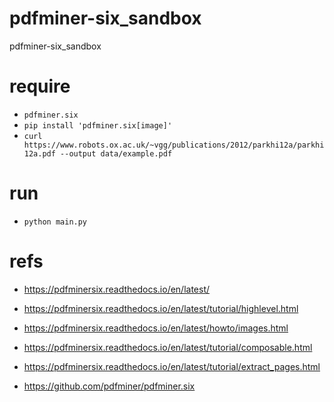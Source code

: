 # pdfminer-six_sandbox

pdfminer-six_sandbox

# require

- `pdfminer.six`
- `pip install 'pdfminer.six[image]'`
- `curl https://www.robots.ox.ac.uk/~vgg/publications/2012/parkhi12a/parkhi12a.pdf --output data/example.pdf`

# run
- `python main.py`


# refs
- https://pdfminersix.readthedocs.io/en/latest/
- https://pdfminersix.readthedocs.io/en/latest/tutorial/highlevel.html
- https://pdfminersix.readthedocs.io/en/latest/howto/images.html

- https://pdfminersix.readthedocs.io/en/latest/tutorial/composable.html
- https://pdfminersix.readthedocs.io/en/latest/tutorial/extract_pages.html
- https://github.com/pdfminer/pdfminer.six